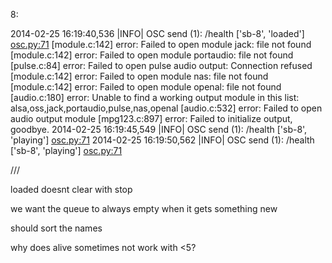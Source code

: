 8:

2014-02-25 16:19:40,536 |INFO| OSC send (1): /health ['sb-8', 'loaded'] <osc.py:71>
[module.c:142] error: Failed to open module jack: file not found
[module.c:142] error: Failed to open module portaudio: file not found
[pulse.c:84] error: Failed to open pulse audio output: Connection refused
[module.c:142] error: Failed to open module nas: file not found
[module.c:142] error: Failed to open module openal: file not found
[audio.c:180] error: Unable to find a working output module in this list: alsa,oss,jack,portaudio,pulse,nas,openal
[audio.c:532] error: Failed to open audio output module
[mpg123.c:897] error: Failed to initialize output, goodbye.
2014-02-25 16:19:45,549 |INFO| OSC send (1): /health ['sb-8', 'playing'] <osc.py:71>
2014-02-25 16:19:50,562 |INFO| OSC send (1): /health ['sb-8', 'playing'] <osc.py:71>


///


loaded doesnt clear with stop

we want the queue to always empty when it gets something new

should sort the names

why does alive sometimes not work with <5?
